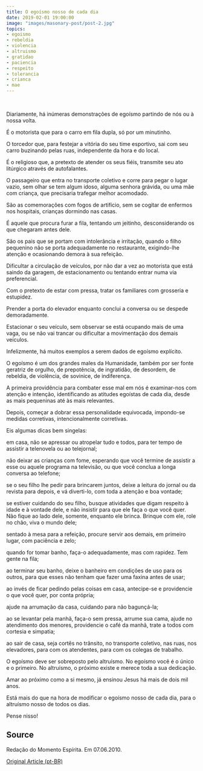 ```yaml
---
title: O egoísmo nosso de cada dia
date: 2019-02-01 19:00:00
image: "images/masonary-post/post-2.jpg"
topics: 
- egoismo
- rebeldia
- violencia
- altruismo
- gratidao
- paciencia
- respeito
- tolerancia
- crianca
- mae
---
```

 

Diariamente, há inúmeras demonstrações de egoísmo partindo de nós ou à nossa
volta.

É o motorista que para o carro em fila dupla, só por um minutinho.

O torcedor que, para festejar a vitória do seu time esportivo, sai com seu
carro buzinando pelas ruas, independente da hora e do local.

É o religioso que, a pretexto de atender os seus fiéis, transmite seu ato
litúrgico através de autofalantes.

O passageiro que entra no transporte coletivo e corre para pegar o lugar vazio,
sem olhar se tem algum idoso, alguma senhora grávida, ou uma mãe com criança,
que precisaria trafegar melhor acomodado.

São as comemorações com fogos de artifício, sem se cogitar de enfermos nos
hospitais, crianças dormindo nas casas.

É aquele que procura furar a fila, tentando um jeitinho, desconsiderando os que
chegaram antes dele.

São os pais que se portam com intolerância e irritação, quando o filho
pequenino não se porta adequadamente no restaurante, exigindo-lhe atenção e
ocasionando demora à sua refeição.

Dificultar a circulação de veículos, por não dar a vez ao motorista que está
saindo da garagem, de estacionamento ou tentando entrar numa via preferencial.

Com o pretexto de estar com pressa, tratar os familiares com grosseria e
estupidez.

Prender a porta do elevador enquanto conclui a conversa ou se despede
demoradamente.

Estacionar o seu veículo, sem observar se está ocupando mais de uma vaga, ou se
não vai trancar ou dificultar a movimentação dos demais veículos.

Infelizmente, há muitos exemplos a serem dados de egoísmo explícito.

O egoísmo é um dos grandes males da Humanidade, também por ser fonte geratriz
de orgulho, de prepotência, de ingratidão, de desordem, de rebeldia, de
violência, de sovinice, de indiferença.

A primeira providência para combater esse mal em nós é examinar-nos com atenção
e intenção, identificando as atitudes egoístas de cada dia, desde as mais
pequeninas até às mais relevantes.

Depois, começar a dobrar essa personalidade equivocada, impondo-se medidas
corretivas, intencionalmente corretivas.

Eis algumas dicas bem singelas:

em casa, não se apressar ou atropelar tudo e todos, para ter tempo de assistir
a telenovela ou ao telejornal;

não deixar as crianças com fome, esperando que você termine de assistir a esse
ou aquele programa na televisão, ou que você conclua a longa conversa ao
telefone;

se o seu filho lhe pedir para brincarem juntos, deixe a leitura do jornal ou da
revista para depois, e vá diverti-lo, com toda a atenção e boa vontade;

se estiver cuidando do seu filho, busque atividades que digam respeito à idade
e à vontade dele, e não insistir para que ele faça o que você quer. Não fique
ao lado dele, somente, enquanto ele brinca. Brinque com ele, role no chão, viva
o mundo dele;

sentado à mesa para a refeição, procure servir aos demais, em primeiro lugar,
com paciência e zelo;

quando for tomar banho, faça-o adequadamente, mas com rapidez. Tem gente na
fila;

ao terminar seu banho, deixe o banheiro em condições de uso para os outros,
para que esses não tenham que fazer uma faxina antes de usar;

ao invés de ficar pedindo pelas coisas em casa, antecipe-se e providencie o que
você quer, por conta própria;

ajude na arrumação da casa, cuidando para não bagunçá-la;

ao se levantar pela manhã, faça-o sem pressa, arrume sua cama, ajude no
atendimento dos menores, providencie o café da manhã, trate a todos com
cortesia e simpatia;

ao sair de casa, seja cortês no trânsito, no transporte coletivo, nas ruas, nos
elevadores, para com os atendentes, para com os colegas de trabalho.

O egoísmo deve ser sobreposto pelo altruísmo. No egoísmo você é o único e o
primeiro. No altruísmo, o próximo existe e merece toda a sua dedicação.

Amar ao próximo como a si mesmo, já ensinou Jesus há mais de dois mil anos.

Está mais do que na hora de modificar o egoísmo nosso de cada dia, para o
altruísmo nosso de todos os dias.

Pense nisso!

## Source
Redação do Momento Espírita.
Em 07.06.2010.



[Original Article (pt-BR)](http://www.momento.com.br/pt/ler_texto.php?id=1111)
